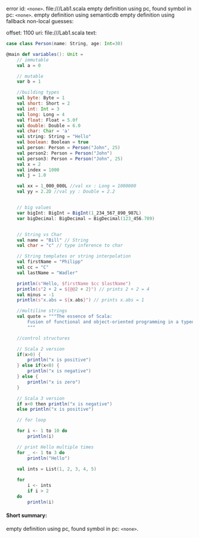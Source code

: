 error id: `<none>`.
file://<WORKSPACE>/Lab1.scala
empty definition using pc, found symbol in pc: `<none>`.
empty definition using semanticdb
empty definition using fallback
non-local guesses:

offset: 1100
uri: file://<WORKSPACE>/Lab1.scala
text:
```scala
case class Person(name: String, age: Int=30)

@main def variables(): Unit = 
    // immutable
    val a = 0

    // mutable
    var b = 1

    //building types
    val byte: Byte = 1
    val short: Short = 2
    val int: Int = 3
    val long: Long = 4
    val float: Float = 5.0f
    val double: Double = 6.0
    val char: Char = 'a'
    val string: String = "Hello"
    val boolean: Boolean = true
    val person: Person = Person("John", 25)
    val person2: Person = Person("John")
    val person3: Person = Person("John", 25)
    val x = 2
    val index = 1000
    val j = 1.0

    val xx = 1_000_000L //val xx : Long = 1000000
    val yy = 2.2D //val yy : Double = 2.2


    // big values
    var bigInt: BigInt = BigInt(1_234_567_890_987L)
    var bigDecimal: BigDecimal = BigDecimal(123_456.789)


    // String vs Char
    val name = "Bill" // String
    val char = "c" // type inference to char

    // String templates or string interpolation
    val firstName = "Philipp"
    val cc = "C"
    val lastName = "Wadler"

    println(s"Hello, $firstName $cc $lastName")
    println(s"2 + 2 = ${@@2 + 2}") // prints 2 + 2 = 4
    val minus = -1
    println(s"x.abs = ${x.abs}") // prints x.abs = 1

    //multiline strings
    val quote = """The essence of Scala:
        Fusion of functional and object-oriented programming in a typed setting.
        """

    //control structures

    // Scala 2 version 
    if(x>0) {
        println("x is positive")
    } else if(x<0) {
        println("x is negative")
    } else {
        println("x is zero")
    }

    // Scala 3 version
    if x<0 then println("x is negative")
    else println("x is positive")

    // for loop 

    for i <- 1 to 10 do
        println(i)

    // print Hello multiple times 
    for _ <- 1 to 3 do
        println("Hello")
    
    val ints = List(1, 2, 3, 4, 5)

    for 
        i <- ints 
        if i > 2
    do
        println(i)


```


#### Short summary: 

empty definition using pc, found symbol in pc: `<none>`.